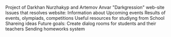 Project of Darkhan Nurzhakyp and Artemov Anvar
"Darkgression" web-site
Issues that resolves website:
	Information about Upcoming events
	Results of events, olympiads, competitions
	Useful resources for studiyng from School
	Shareing ideas
Future goals:
	Create dialog rooms for students and their teachers
	Sending homeworks system
